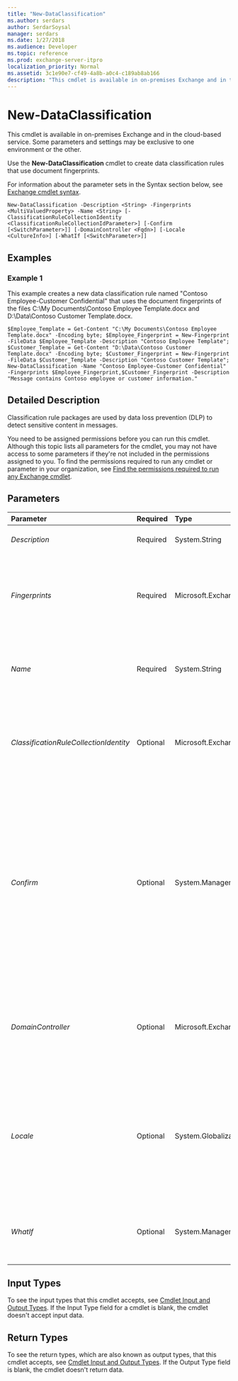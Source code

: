 ```yaml
---
title: "New-DataClassification"
ms.author: serdars
author: SerdarSoysal
manager: serdars
ms.date: 1/27/2018
ms.audience: Developer
ms.topic: reference
ms.prod: exchange-server-itpro
localization_priority: Normal
ms.assetid: 3c1e90e7-cf49-4a8b-a0c4-c189ab8ab166
description: "This cmdlet is available in on-premises Exchange and in the cloud-based service. Some parameters and settings may be exclusive to one environment or the other."
---
```


# New-DataClassification

This cmdlet is available in on-premises Exchange and in the cloud-based service. Some parameters and settings may be exclusive to one environment or the other. 
  
Use the **New-DataClassification** cmdlet to create data classification rules that use document fingerprints.
  
For information about the parameter sets in the Syntax section below, see [Exchange cmdlet syntax](https://technet.microsoft.com/library/bb123552.aspx). 
  
```
New-DataClassification -Description <String> -Fingerprints <MultiValuedProperty> -Name <String> [-ClassificationRuleCollectionIdentity <ClassificationRuleCollectionIdParameter>] [-Confirm [<SwitchParameter>]] [-DomainController <Fqdn>] [-Locale <CultureInfo>] [-WhatIf [<SwitchParameter>]]

```

## Examples
<a name="Examples"> </a>

### Example 1

This example creates a new data classification rule named "Contoso Employee-Customer Confidential" that uses the document fingerprints of the files C:\My Documents\Contoso Employee Template.docx and D:\Data\Contoso Customer Template.docx.
  
```
$Employee_Template = Get-Content "C:\My Documents\Contoso Employee Template.docx" -Encoding byte; $Employee_Fingerprint = New-Fingerprint -FileData $Employee_Template -Description "Contoso Employee Template"; $Customer_Template = Get-Content "D:\Data\Contoso Customer Template.docx" -Encoding byte; $Customer_Fingerprint = New-Fingerprint -FileData $Customer_Template -Description "Contoso Customer Template"; New-DataClassification -Name "Contoso Employee-Customer Confidential" -Fingerprints $Employee_Fingerprint,$Customer_Fingerprint -Description "Message contains Contoso employee or customer information."
```

## Detailed Description
<a name="DetailedDescription"> </a>

Classification rule packages are used by data loss prevention (DLP) to detect sensitive content in messages.
  
You need to be assigned permissions before you can run this cmdlet. Although this topic lists all parameters for the cmdlet, you may not have access to some parameters if they're not included in the permissions assigned to you. To find the permissions required to run any cmdlet or parameter in your organization, see [Find the permissions required to run any Exchange cmdlet](https://technet.microsoft.com/library/mt432940.aspx).
  
## Parameters
<a name="DetailedDescription"> </a>

|**Parameter**|**Required**|**Type**|**Description**|
|:-----|:-----|:-----|:-----|
| _Description_ <br/> |Required  <br/> |System.String  <br/> |The _Description_ parameter specifies a description for the data classification rule. <br/> |
| _Fingerprints_ <br/> |Required  <br/> |Microsoft.Exchange.Data.MultiValuedProperty  <br/> |The _Fingerprints_ parameter specifies the byte-encoded files to use as document fingerprints. You can use multiple document fingerprints separated by commas. For instructions on how to import documents to use as templates for fingerprints, see[New-Fingerprint](new-fingerprint.md) or the[Examples](new-dataclassification.md#Examples) section. <br/> |
| _Name_ <br/> |Required  <br/> |System.String  <br/> |The _Name_ parameter specifies a name for the data classification rule. The value must be less than 256 characters. <br/> The value of this parameter is used in the Policy Tip that's presented to users in Outlook on the web.  <br/> |
| _ClassificationRuleCollectionIdentity_ <br/> |Optional  <br/> |Microsoft.Exchange.Management.ClassificationDefinitions.ClassificationRuleCollectionIdParameter  <br/> |The _ClassificationRuleCollectionIdentity_ parameter is reserved for future use. <br/> New data classification rules that you create are automatically added to the classification rule collection named Fingerprint Classification Collection.  <br/> |
| _Confirm_ <br/> |Optional  <br/> |System.Management.Automation.SwitchParameter  <br/> | The _Confirm_ switch specifies whether to show or hide the confirmation prompt. How this switch affects the cmdlet depends on if the cmdlet requires confirmation before proceeding. <br/>  Destructive cmdlets (for example, **Remove-\*** cmdlets) have a built-in pause that forces you to acknowledge the command before proceeding. For these cmdlets, you can skip the confirmation prompt by using this exact syntax: `-Confirm:$false`.  <br/>  Most other cmdlets (for example, **New-\*** and **Set-\*** cmdlets) don't have a built-in pause. For these cmdlets, specifying the _Confirm_ switch without a value introduces a pause that forces you acknowledge the command before proceeding. <br/> |
| _DomainController_ <br/> |Optional  <br/> |Microsoft.Exchange.Data.Fqdn  <br/> |This parameter is available only in on-premises Exchange.  <br/> The _DomainController_ parameter specifies the domain controller that's used by this cmdlet to read data from or write data to Active Directory. You identify the domain controller by its fully qualified domain name (FQDN). For example, `dc01.contoso.com`.  <br/> |
| _Locale_ <br/> |Optional  <br/> |System.Globalization.CultureInfo  <br/> |The _Locale_ parameter specifies the language that's associated with the data classification rule. <br/> Valid input for this parameter is a supported culture code value from the Microsoft .NET Framework **CultureInfo** class. For example, `da-DK` for Danish or `ja-JP` for Japanese. For more information, see[CultureInfo Class](https://go.microsoft.com/fwlink/p/?linkId=184859).  <br/> You can add additional language translations to the data classification rule by using the **Set-DataClassification** cmdlet. <br/> |
| _WhatIf_ <br/> |Optional  <br/> |System.Management.Automation.SwitchParameter  <br/> |The _WhatIf_ switch simulates the actions of the command. You can use this switch to view the changes that would occur without actually applying those changes. You don't need to specify a value with this switch. <br/> |
   
## Input Types
<a name="InputTypes"> </a>

To see the input types that this cmdlet accepts, see [Cmdlet Input and Output Types](http://go.microsoft.com/fwlink/p/?linkId=616387). If the Input Type field for a cmdlet is blank, the cmdlet doesn't accept input data. 
  
## Return Types
<a name="ReturnTypes"> </a>

To see the return types, which are also known as output types, that this cmdlet accepts, see [Cmdlet Input and Output Types](http://go.microsoft.com/fwlink/p/?linkId=616387). If the Output Type field is blank, the cmdlet doesn't return data. 
  

